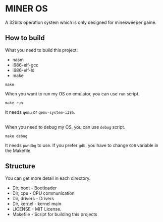 # MINER OS
A 32bits operation system which is only designed for minesweeper game.

## How to build
What you need to build this project:
- nasm
- i686-elf-gcc
- i686-elf-ld
- make

```
make
```

When you want to run my OS on emulator, you can use `run` script.
```
make run
```
It needs `qemu` or `qemu-system-i386`.<br><br>


When you need to debug my OS, you can use `debug` script.
```
make debug
```
It needs `pwndbg` to use. If you prefer `gdb`, you have to change `GDB` variable in the Makefile.

## Structure
You can get more detail in each directory.
- Dir, boot - Bootloader
- Dir, cpu - CPU communication
- Dir, drivers - Drivers
- Dir, kernel - kernel main
- LICENSE - MIT License.
- Makefile - Script for building this projects
